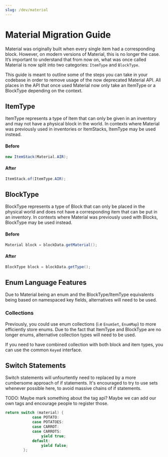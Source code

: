 ```yaml
---
slug: /dev/material
---
```


# Material Migration Guide

Material was originally built when every single item had a corresponding block.
However, on modern versions of Material, this is no longer the case. 
It’s important to understand that from now on, what was once called Material is now split into two categories: ``ItemType`` and ``BlockType``.

This guide is meant to outline some of the steps you can take in your codebase in order to remove usage of the now deprecated 
Material API. All places in the API that once used Material now only take an ItemType or a BlockType depending on the context.

## ItemType
ItemType represents a type of Item that can only be given in an inventory and may not have a physical block in the world. 
In contexts where Material was previously used in inventories or ItemStacks, ItemType may be used instead.

#### Before
```java
new ItemStack(Material.AIR);
```
#### After
```java
ItemStack.of(ItemType.AIR);
```

## BlockType
BlockType represents a type of Block that can only be placed in the physical world and does not have a corresponding 
item that can be put in an inventory. In contexts where Material was previously used with Blocks, BlockType may be used instead.

#### Before
```java
Material block = blockData.getMaterial();
```

#### After
```java
BlockType block = blockData.getType();
```

## Enum Language Features

Due to Material being an enum and the BlockType/ItemType equivalents being based on namespaced key fields, alternatives will need to be used.

### Collections
Previously, you could use enum collections (i.e ``EnumSet``, ``EnumMap``) to more efficiently store enums. Due to the fact
that ItemType and BlockType are no longer enums, alternative collection types will need to be used.

If you need to have combined collection with both block and item types, you can use the common ``Keyed`` interface.


## Switch Statements
Switch statements will unfourtently need to replaced by a more cumbersome approach of if statements. It's encouraged to try
to use sets whenever possible here, to avoid massive chains of if statements.

TODO: Maybe mark something about the tag api? Maybe we can add our own tags and encourage people to register those.

```java
return switch (material) {
            case POTATO:
            case POTATOES:
            case CARROT:
            case CARROTS:
                yield true;
            default:
                yield false;
        };
```


